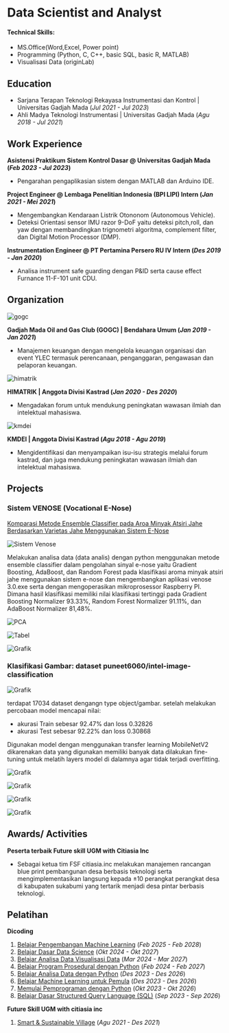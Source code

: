 # Data Scientist and Analyst

#### Technical Skills: 
- MS.Office(Word,Excel, Power point)
- Programming (Python, C, C++, basic SQL, basic R, MATLAB)
- Visualisasi Data (originLab)

## Education
- Sarjana Terapan Teknologi Rekayasa Instrumentasi dan Kontrol | Universitas Gadjah Mada (_Jul 2021 - Jul 2023_)								       		
- Ahli Madya Teknologi Instrumentasi	| Universitas Gadjah Mada (_Agu 2018 - Jul 2021_) 

## Work Experience
**Asistensi Praktikum Sistem Kontrol Dasar @ Universitas Gadjah Mada (_Feb 2023 - Jul 2023_)**
- Pengarahan pengaplikasian sistem dengan MATLAB dan Arduino IDE.

**Project Engineer @ Lembaga Penelitian Indonesia (BPI LIPI) Intern (_Jan 2021 - Mei 2021_)**
- Mengembangkan Kendaraan Listrik Otononom (Autonomous Vehicle).
- Deteksi Orientasi sensor IMU razor 9-DoF yaitu deteksi pitch,roll, dan yaw dengan membandingkan trignometri algoritma, complement filter, dan Digital Motion Processor (DMP).

**Instrumentation Engineer @ PT Pertamina Persero RU IV Intern (_Des 2019 - Jan 2020_)**
- Analisa instrument safe guarding dengan P&ID serta cause effect Furnance 11-F-101 unit CDU.

## Organization
![gogc](/assets/img/gogc.png)

**Gadjah Mada Oil and Gas Club (GOGC) | Bendahara Umum (_Jan 2019 - Jan 2021_)**
- Manajemen keuangan dengan mengelola keuangan organisasi dan event YLEC
termasuk perencanaan, penganggaran, pengawasan dan pelaporan keuangan.

![himatrik](/assets/img/himatrik.png)

**HIMATRIK | Anggota Divisi Kastrad (_Jan 2020 - Des 2020_)**
- Mengadakan forum untuk mendukung peningkatan wawasan ilmiah dan intelektual mahasiswa.

![kmdei](/assets/img/kmdei.png)

**KMDEI | Anggota Divisi Kastrad (_Agu 2018 - Agu 2019_)**
- Mengidentifikasi dan menyampaikan isu-isu strategis melalui forum kastrad,
dan juga mendukung peningkatan wawasan ilmiah dan intelektual mahasiswa.

## Projects
### Sistem VENOSE (Vocational E-Nose)
[Komparasi Metode Ensemble Classifier pada Aroa Minyak Atsiri Jahe Berdasarkan Varietas Jahe Menggunakan Sistem E-Nose](https://etd.repository.ugm.ac.id/home/detail_pencarian_downloadfiles/1223472)

![Sistem Venose](/assets/img/Venose.png)

Melakukan analisa data (data analis) dengan python menggunakan metode ensemble classifier dalam pengolahan sinyal e-nose yaitu Gradient Boosting, AdaBoost, dan Random Forest  pada klasifikasi aroma minyak atsiri jahe menggunakan sistem e-nose dan mengembangkan aplikasi venose 3.0.exe serta dengan mengoperasikan mikroprosessor Raspberry PI. Dimana hasil klasifikasi memiliki nilai klasifikasi tertinggi pada Gradient Boosting Normalizer 93.33%, Random Forest Normalizer 91.11%, dan AdaBoost Normalizer 81,48%.

![PCA](/assets/img/PCA.png)

![Tabel](/assets/img/Tabel.png)

![Grafik](/assets/img/grafik.png)

### Klasifikasi Gambar: dataset puneet6060/intel-image-classification

![Grafik](/assets/img/grafikimg.png)

terdapat 17034 dataset dengangn type object/gambar.
setelah melakukan percobaan model mencapai nilai:
- akurasi Train sebesar 92.47% dan loss 0.32826
- akurasi Test sebesar 92.22% dan loss 0.30868

Digunakan model dengan menggunakan transfer learning MobileNetV2 dikarenakan data yang digunakan memiliki banyak data dilakukan fine-tuning untuk melatih layers model di dalamnya agar tidak terjadi overfitting.

![Grafik](/assets/img/confussion_matrix.png)

![Grafik](/assets/img/tabel_confussion.png)

![Grafik](/assets/img/accuracy.png)

![Grafik](/assets/img/loss.png)

## Awards/ Activities
**Peserta terbaik Future skill UGM with Citiasia Inc**
- Sebagai ketua tim FSF citiasia.inc melakukan manajemen rancangan blue print pembangunan desa berbasis teknologi serta mengimplementasikan langsung kepada ±10 perangkat perangkat desa di kabupaten sukabumi yang tertarik menjadi desa pintar berbasis teknologi.

## Pelatihan
**Dicoding**
1. [Belajar Pengembangan Machine Learning](https://www.dicoding.com/certificates/1OP822W22PQK) (_Feb 2025 - Feb 2028_)
2. [Belajar Dasar Data Science](https://www.dicoding.com/certificates/L4PQ54JLOZO1) (_Okt 2024 - Okt 2027_)
3. [Belajar Analisa Data Visualisasi Data](https://www.dicoding.com/certificates/JMZVDYD1OZN9) (_Mar 2024 - Mar 2027_)
4. [Belajar Program Prosedural dengan Python](https://www.dicoding.com/certificates/EYX40K8RJPDL) (_Feb 2024 - Feb 2027_)
5. [Belajar Analisa Data dengan Python](https://www.dicoding.com/certificates/JMZVDN27OZN9) (_Des 2023 - Des 2026_)
6. [Belajar Machine Learning untuk Pemula](https://www.dicoding.com/certificates/QLZ941NO2P5D) (_Des 2023 - Des 2026_)
7. [Memulai Pemprograman dengan Python](https://www.dicoding.com/certificates/QLZ9RODVDP5D) (_Okt 2023 - Okt 2026_)
9. [Belajar Dasar Structured Query Language (SQL)](https://www.dicoding.com/certificates/N9ZO5OVD6PG5) (_Sep 2023 - Sep 2026_)

**Future Skill UGM with citiasia inc**
1. [Smart & Sustainable Village](https://media.licdn.com/dms/image/v2/D562DAQG52iaE6yDs4w/profile-treasury-document-cover-images_480/profile-treasury-document-cover-images_480/0/1696398580795?e=1741978800&v=beta&t=ed1jcV2T-rFrJnOuBFgepNDiBLCZQ1V-6IhgPNKLh5c) (_Agu 2021 - Des 2021_)
